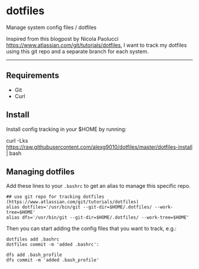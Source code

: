 # dotfiles
Manage system config files / dotfiles

Inspired from this blogpost by Nicola Paolucci https://www.atlassian.com/git/tutorials/dotfiles, I want to track my dotfiles using this git repo and a separate branch for each system. 

---- 
## Requirements



- Git
- Curl

## Install

Install config tracking in your $HOME by running:

curl -Lks https://raw.githubusercontent.com/alexg9010/dotfiles/master/dotfiles-install | bash

## Managing dotfiles


Add these lines to your `.bashrc` to get an alias to manage this specific repo.

```
## use git repo for tracking dotfiles (https://www.atlassian.com/git/tutorials/dotfiles)
alias dotfiles='/usr/bin/git --git-dir=$HOME/.dotfiles/ --work-tree=$HOME'
alias dfs='/usr/bin/git --git-dir=$HOME/.dotfiles/ --work-tree=$HOME'
```

Then you can start adding the config files that you want to track, e.g.:

``` 
dotfiles add .bashrc
dotfiles commit -m 'added .bashrc':

dfs add .bash_profile
dfs commit -m 'added .bash_profile'
```

